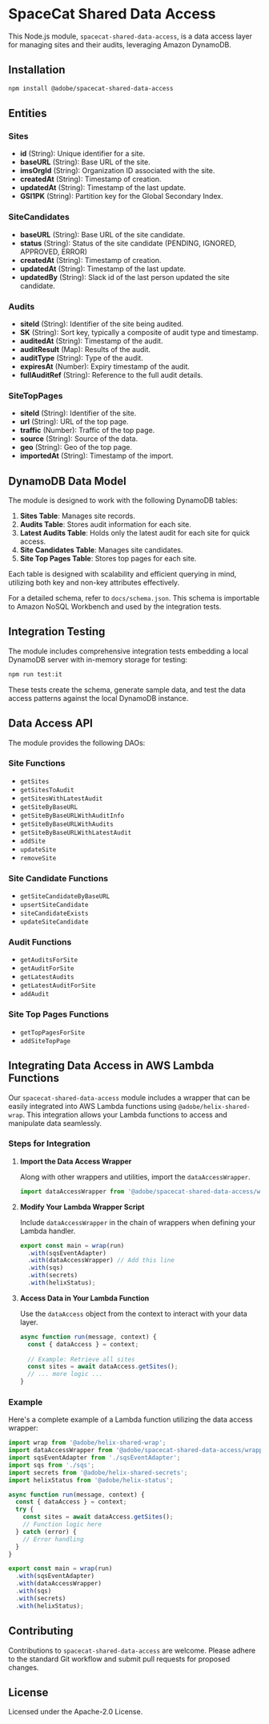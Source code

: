 # SpaceCat Shared Data Access

This Node.js module, `spacecat-shared-data-access`, is a data access layer for managing sites and their audits, leveraging Amazon DynamoDB.

## Installation

```bash
npm install @adobe/spacecat-shared-data-access
```

## Entities

### Sites
- **id** (String): Unique identifier for a site.
- **baseURL** (String): Base URL of the site.
- **imsOrgId** (String): Organization ID associated with the site.
- **createdAt** (String): Timestamp of creation.
- **updatedAt** (String): Timestamp of the last update.
- **GSI1PK** (String): Partition key for the Global Secondary Index.

### SiteCandidates
- **baseURL** (String): Base URL of the site candidate.
- **status** (String): Status of the site candidate (PENDING, IGNORED, APPROVED, ERROR)
- **createdAt** (String): Timestamp of creation.
- **updatedAt** (String): Timestamp of the last update.
- **updatedBy** (String): Slack id of the last person updated the site candidate.

### Audits
- **siteId** (String): Identifier of the site being audited.
- **SK** (String): Sort key, typically a composite of audit type and timestamp.
- **auditedAt** (String): Timestamp of the audit.
- **auditResult** (Map): Results of the audit.
- **auditType** (String): Type of the audit.
- **expiresAt** (Number): Expiry timestamp of the audit.
- **fullAuditRef** (String): Reference to the full audit details.

### SiteTopPages
- **siteId** (String): Identifier of the site.
- **url** (String): URL of the top page.
- **traffic** (Number): Traffic of the top page.
- **source** (String): Source of the data.
- **geo** (String): Geo of the top page.
- **importedAt** (String): Timestamp of the import.

## DynamoDB Data Model

The module is designed to work with the following DynamoDB tables:

1. **Sites Table**: Manages site records.
2. **Audits Table**: Stores audit information for each site.
3. **Latest Audits Table**: Holds only the latest audit for each site for quick access.
4. **Site Candidates Table**: Manages site candidates.
5. **Site Top Pages Table**: Stores top pages for each site.

Each table is designed with scalability and efficient querying in mind, utilizing both key and non-key attributes effectively.

For a detailed schema, refer to `docs/schema.json`. This schema is importable to Amazon NoSQL Workbench and used by the integration tests.

## Integration Testing

The module includes comprehensive integration tests embedding a local DynamoDB server with in-memory storage for testing:

```bash
npm run test:it
```

These tests create the schema, generate sample data, and test the data access patterns against the local DynamoDB instance.

## Data Access API

The module provides the following DAOs:

### Site Functions
- `getSites`
- `getSitesToAudit`
- `getSitesWithLatestAudit`
- `getSiteByBaseURL`
- `getSiteByBaseURLWithAuditInfo`
- `getSiteByBaseURLWithAudits`
- `getSiteByBaseURLWithLatestAudit`
- `addSite`
- `updateSite`
- `removeSite`

### Site Candidate Functions
- `getSiteCandidateByBaseURL`
- `upsertSiteCandidate`
- `siteCandidateExists`
- `updateSiteCandidate`

### Audit Functions
- `getAuditsForSite`
- `getAuditForSite`
- `getLatestAudits`
- `getLatestAuditForSite`
- `addAudit`

### Site Top Pages Functions
- `getTopPagesForSite`
- `addSiteTopPage`

## Integrating Data Access in AWS Lambda Functions

Our `spacecat-shared-data-access` module includes a wrapper that can be easily integrated into AWS Lambda functions using `@adobe/helix-shared-wrap`.
This integration allows your Lambda functions to access and manipulate data seamlessly.

### Steps for Integration

1. **Import the Data Access Wrapper**

   Along with other wrappers and utilities, import the `dataAccessWrapper`.

   ```javascript
   import dataAccessWrapper from '@adobe/spacecat-shared-data-access/wrapper';
   ```

2. **Modify Your Lambda Wrapper Script**

   Include `dataAccessWrapper` in the chain of wrappers when defining your Lambda handler.

   ```javascript
   export const main = wrap(run)
     .with(sqsEventAdapter)
     .with(dataAccessWrapper) // Add this line
     .with(sqs)
     .with(secrets)
     .with(helixStatus);
   ```

3. **Access Data in Your Lambda Function**

   Use the `dataAccess` object from the context to interact with your data layer.

   ```javascript
   async function run(message, context) {
     const { dataAccess } = context;
     
     // Example: Retrieve all sites
     const sites = await dataAccess.getSites();
     // ... more logic ...
   }
   ```

### Example

Here's a complete example of a Lambda function utilizing the data access wrapper:

```javascript
import wrap from '@adobe/helix-shared-wrap';
import dataAccessWrapper from '@adobe/spacecat-shared-data-access/wrapper';
import sqsEventAdapter from './sqsEventAdapter';
import sqs from './sqs';
import secrets from '@adobe/helix-shared-secrets';
import helixStatus from '@adobe/helix-status';

async function run(message, context) {
  const { dataAccess } = context;
  try {
    const sites = await dataAccess.getSites();
    // Function logic here
  } catch (error) {
    // Error handling
  }
}

export const main = wrap(run)
  .with(sqsEventAdapter)
  .with(dataAccessWrapper)
  .with(sqs)
  .with(secrets)
  .with(helixStatus);
```

## Contributing

Contributions to `spacecat-shared-data-access` are welcome. Please adhere to the standard Git workflow and submit pull requests for proposed changes.

## License

Licensed under the Apache-2.0 License.
